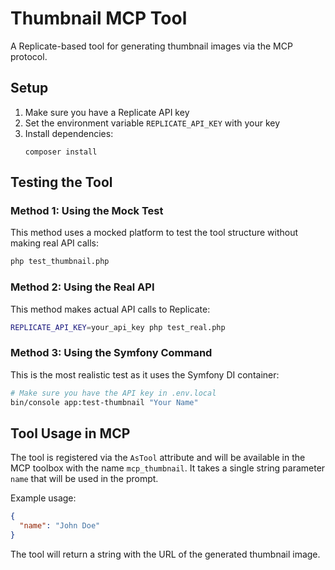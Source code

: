 # Thumbnail MCP Tool

A Replicate-based tool for generating thumbnail images via the MCP protocol.

## Setup

1. Make sure you have a Replicate API key
2. Set the environment variable `REPLICATE_API_KEY` with your key
3. Install dependencies:
   ```
   composer install
   ```

## Testing the Tool

### Method 1: Using the Mock Test

This method uses a mocked platform to test the tool structure without making real API calls:

```bash
php test_thumbnail.php
```

### Method 2: Using the Real API

This method makes actual API calls to Replicate:

```bash
REPLICATE_API_KEY=your_api_key php test_real.php
```

### Method 3: Using the Symfony Command

This is the most realistic test as it uses the Symfony DI container:

```bash
# Make sure you have the API key in .env.local
bin/console app:test-thumbnail "Your Name"
```

## Tool Usage in MCP

The tool is registered via the `AsTool` attribute and will be available in the MCP toolbox with the name `mcp_thumbnail`. It takes a single string parameter `name` that will be used in the prompt.

Example usage:

```json
{
  "name": "John Doe"
}
```

The tool will return a string with the URL of the generated thumbnail image. 